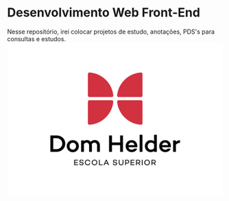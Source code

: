# Desenvolvimento Web Front-End
Nesse repositório, irei colocar projetos de estudo, anotações, PDS's para consultas e estudos.
<img src="Img/LogoDomHelder.png">